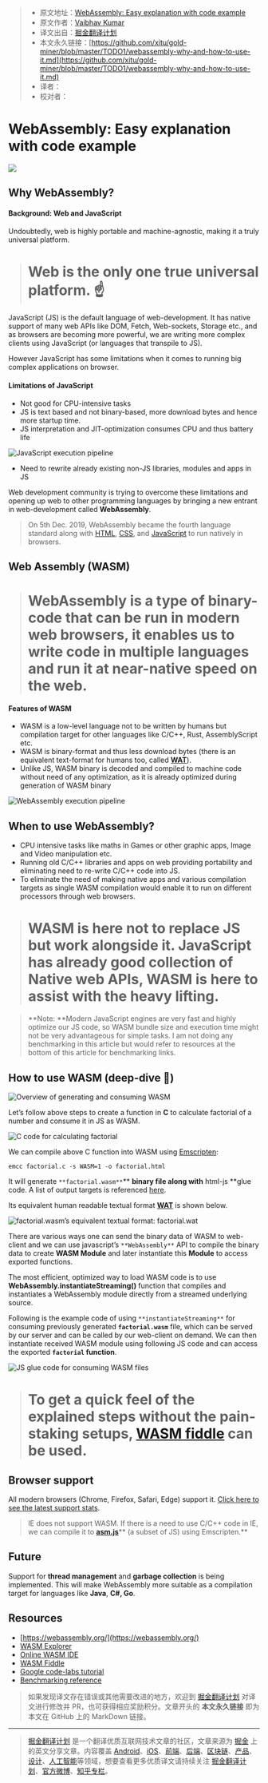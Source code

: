 > * 原文地址：[WebAssembly: Easy explanation with code example](https://medium.com/front-end-weekly/webassembly-why-and-how-to-use-it-2a4f95c8148f)
> * 原文作者：[Vaibhav Kumar](https://medium.com/@vaibhav_kumar)
> * 译文出自：[掘金翻译计划](https://github.com/xitu/gold-miner)
> * 本文永久链接：[https://github.com/xitu/gold-miner/blob/master/TODO1/webassembly-why-and-how-to-use-it.md](https://github.com/xitu/gold-miner/blob/master/TODO1/webassembly-why-and-how-to-use-it.md)
> * 译者：
> * 校对者：

# WebAssembly: Easy explanation with code example

![](https://cdn-images-1.medium.com/max/2000/1*nXtCVLlUslu2_LjSAcOWbA.png)

## Why WebAssembly?

#### Background: Web and JavaScript

Undoubtedly, web is highly portable and machine-agnostic, making it a truly universal platform.

> # Web is the only one true universal platform. ☝️

JavaScript (JS) is the default language of web-development. It has native support of many web APIs like DOM, Fetch, Web-sockets, Storage etc., and as browsers are becoming more powerful, we are writing more complex clients using JavaScript (or languages that transpile to JS).

However JavaScript has some limitations when it comes to running big complex applications on browser.

#### Limitations of JavaScript

* Not good for CPU-intensive tasks
* JS is text based and not binary-based, more download bytes and hence more startup time.
* JS interpretation and JIT-optimization consumes CPU and thus battery life

![JavaScript execution pipeline](https://cdn-images-1.medium.com/max/4350/1*76S11i2-OTBF34xG8ohwng@2x.png)

* Need to rewrite already existing non-JS libraries, modules and apps in JS

Web development community is trying to overcome these limitations and opening up web to other programming languages by bringing a new entrant in web-development called **WebAssembly**.

> On 5th Dec. 2019, WebAssembly became the fourth language standard along with [HTML](https://en.wikipedia.org/wiki/HTML), [CSS](https://en.wikipedia.org/wiki/CSS), and [JavaScript](https://en.wikipedia.org/wiki/JavaScript) to run natively in browsers.

## Web Assembly (WASM)

> # WebAssembly is a type of binary-code that can be run in modern web browsers, it enables us to write code in multiple languages and run it at near-native speed on the web.

#### Features of WASM

* WASM is a low-level language not to be written by humans but compilation target for other languages like C/C++, Rust, AssemblyScript etc.
* WASM is binary-format and thus less download bytes (there is an equivalent text-format for humans too, called [**WAT**](https://developer.mozilla.org/en-US/docs/WebAssembly/Understanding_the_text_format)).
* Unlike JS, WASM binary is decoded and compiled to machine code without need of any optimization, as it is already optimized during generation of WASM binary

![WebAssembly execution pipeline](https://cdn-images-1.medium.com/max/3712/1*5KOcPw-Jm0b2T66XepU3TQ@2x.png)

## When to use WebAssembly?

* CPU intensive tasks like maths in Games or other graphic apps, Image and Video manipulation etc.
* Running old C/C++ libraries and apps on web providing portability and eliminating need to re-write C/C++ code into JS.
* To eliminate the need of making native apps and various compilation targets as single WASM compilation would enable it to run on different processors through web browsers.

> # WASM is here not to replace JS but work alongside it. **JavaScript has already good collection of Native web APIs, WASM is here to assist with the heavy lifting.**

> **Note:
**Modern JavaScript engines are very fast and highly optimize our JS code, so WASM bundle size and execution time might not be very advantageous for simple tasks.
I am not doing any benchmarking in this article but would refer to resources at the bottom of this article for benchmarking links.

## How to use WASM (deep-dive 🤿)

![Overview of generating and consuming WASM](https://cdn-images-1.medium.com/max/4128/1*tjXrX4_S_MM8AhA4NIZgfw@2x.png)

Let’s follow above steps to create a function in **C** to calculate factorial of a number and consume it in JS as WASM.

![C code for calculating factorial](https://cdn-images-1.medium.com/max/2000/1*FxtyDbFijWofWEOcRtyJrQ.png)

We can compile above C function into WASM using [Emscripten](https://emscripten.org/):

```
emcc factorial.c -s WASM=1 -o factorial.html
```

It will generate `**factorial.wasm**`** **binary file along with** html-js **glue code. A list of output targets is referenced [here](https://emscripten.org/docs/tools_reference/emcc.html#emcc-o-target).

Its equivalent human readable textual format [**WAT**](https://developer.mozilla.org/en-US/docs/WebAssembly/Understanding_the_text_format) is shown below.

![factorial.wasm’s equivalent textual format: **factorial.wat**](https://cdn-images-1.medium.com/max/2384/1*odknwrBvAfktggSvpF2YEQ.png)

There are various ways one can send the binary data of WASM to web-client and we can use javascript’s `**WebAssembly**` API to compile the binary data to create **WASM Module** and later instantiate this **Module** to access exported functions.

The most efficient, optimized way to load WASM code is to use **WebAssembly.instantiateStreaming()** function that compiles and instantiates a WebAssembly module directly from a streamed underlying source.

Following is the example code of using `**instantiateStreaming**` for consuming previously generated **`factorial.wasm`** file, which can be served by our server and can be called by our web-client on demand. We can then instantiate received WASM module using following JS code and can access the exported **`factorial` function**.

![JS glue code for consuming WASM files](https://cdn-images-1.medium.com/max/2524/1*To4yagUwccxkP4TXZE4P8g.png)

> # To get a quick feel of the explained steps without the pain-staking setups, [WASM fiddle](https://wasdk.github.io/WasmFiddle) can be used.

## Browser support

All modern browsers (Chrome, Firefox, Safari, Edge) support it. [Click here to see the latest support stats](https://caniuse.com/#search=wasm).

> IE does not support WASM. If there is a need to use C/C++ code in IE, we can compile it to [**asm.js**](http://asmjs.org/)** (a subset of JS) using Emscripten.**

## Future

Support for **thread management** and **garbage collection** is being implemented. This will make WebAssembly more suitable as a compilation target for languages ​​like **Java**, **C#, Go**.

## Resources

* [https://webassembly.org/](https://webassembly.org/)
* [WASM Explorer](https://mbebenita.github.io/WasmExplorer/)
* [Online WASM IDE](https://webassembly.studio/)
* [WASM Fiddle](https://wasdk.github.io/WasmFiddle/)
* [Google code-labs tutorial](https://codelabs.developers.google.com/codelabs/web-assembly-intro/index.html)
* [Benchmarking reference](https://medium.com/@torch2424/webassembly-is-fast-a-real-world-benchmark-of-webassembly-vs-es6-d85a23f8e193)

> 如果发现译文存在错误或其他需要改进的地方，欢迎到 [掘金翻译计划](https://github.com/xitu/gold-miner) 对译文进行修改并 PR，也可获得相应奖励积分。文章开头的 **本文永久链接** 即为本文在 GitHub 上的 MarkDown 链接。

---

> [掘金翻译计划](https://github.com/xitu/gold-miner) 是一个翻译优质互联网技术文章的社区，文章来源为 [掘金](https://juejin.im) 上的英文分享文章。内容覆盖 [Android](https://github.com/xitu/gold-miner#android)、[iOS](https://github.com/xitu/gold-miner#ios)、[前端](https://github.com/xitu/gold-miner#前端)、[后端](https://github.com/xitu/gold-miner#后端)、[区块链](https://github.com/xitu/gold-miner#区块链)、[产品](https://github.com/xitu/gold-miner#产品)、[设计](https://github.com/xitu/gold-miner#设计)、[人工智能](https://github.com/xitu/gold-miner#人工智能)等领域，想要查看更多优质译文请持续关注 [掘金翻译计划](https://github.com/xitu/gold-miner)、[官方微博](http://weibo.com/juejinfanyi)、[知乎专栏](https://zhuanlan.zhihu.com/juejinfanyi)。
